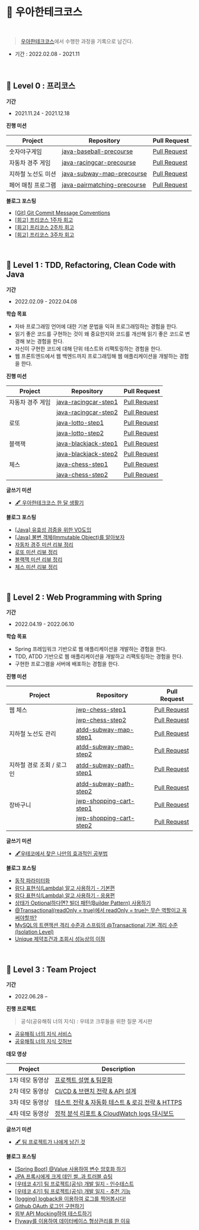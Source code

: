 # 🚀 우아한테크코스 

<br>

> [우아한테크코스](https://woowacourse.github.io/)에서 수행한 과정을 기록으로 남긴다.
- 기간 : 2022.02.08 - 2021.11

<br>

## 🌱 Level 0 : 프리코스

__기간__
- 2021.11.24 - 2021.12.18

__진행 미션__

|Project|Repository|Pull Request|
|-|---|---|
|숫자야구게임|[java-baseball-precourse](https://github.com/jurlring/java-baseball-precourse/tree/juri)|[Pull Request](https://github.com/woowacourse/java-baseball-precourse/pull/498)|
|자동차 경주 게임|[java-racingcar-precourse](https://github.com/jurlring/java-racingcar-precourse/tree/juri)|[Pull Request](https://github.com/woowacourse/java-racingcar-precourse/pull/461)|
|지하철 노선도 미션|[java-subway-map-precourse](https://github.com/jurlring/java-subway-map-precourse/tree/juri)|[Pull Request](https://github.com/woowacourse/java-subway-map-precourse/pull/82)|
|페어 매칭 프로그램|[java-pairmatching-precourse](https://github.com/jurlring/java-pairmatching-precourse/tree/juri) | [Pull Request](https://github.com/woowacourse/java-pairmatching-precourse/pull/53) |

__블로그 포스팅__
- [[Git] Git Commit Message Conventions](https://velog.io/@jurlring/Git-Commit-Message-Conventions)
- [[회고] 프리코스 1주차 회고](https://velog.io/@jurlring/%EC%9A%B0%ED%85%8C%EC%BD%94-%ED%94%84%EB%A6%AC%EC%BD%94%EC%8A%A4-1%EC%A3%BC%EC%B0%A8-%ED%9A%8C%EA%B3%A0)
- [[회고] 프리코스 2주차 회고](https://velog.io/@jurlring/%EC%9A%B0%ED%85%8C%EC%BD%94-%ED%94%84%EB%A6%AC%EC%BD%94%EC%8A%A4-2%EC%A3%BC%EC%B0%A8-%ED%9A%8C%EA%B3%A0)
- [[회고] 프리코스 3주차 회고](https://velog.io/@jurlring/%EC%9A%B0%ED%85%8C%EC%BD%94-%ED%94%84%EB%A6%AC%EC%BD%94%EC%8A%A4-3%EC%A3%BC%EC%B0%A8-%ED%9A%8C%EA%B3%A0)

<br>

## 🥚 Level 1 : TDD, Refactoring, Clean Code with Java

__기간__
- 2022.02.09 - 2022.04.08

__학습 목표__
- 자바 프로그래밍 언어에 대한 기본 문법을 익혀 프로그래밍하는 경험을 한다.
- 읽기 좋은 코드를 구현하는 것이 왜 중요한지와 코드를 개선해 읽기 좋은 코드로 변경해 보는 경험을 한다.
- 자신이 구현한 코드에 대해 단위 테스트와 리팩토링하는 경험을 한다.
- 웹 프론트엔드에서 웹 백엔드까지 프로그래밍해 웹 애플리케이션을 개발하는 경험을 한다.

__진행 미션__

|Project|Repository|Pull Request|
|-|---|---|
|자동차 경주 게임|[java-racingcar-step1](https://github.com/jurlring/java-racingcar/tree/jurlring)|[Pull Request](https://github.com/woowacourse/java-racingcar/pull/286)|
||[java-racingcar-step2](https://github.com/jurlring/java-racingcar/tree/step2)|[Pull Request](https://github.com/woowacourse/java-racingcar/pull/397)|
|로또|[java-lotto-step1](https://github.com/jurlring/java-lotto/tree/step1)|[Pull Request](https://github.com/woowacourse/java-lotto/pull/400)|
||[java-lotto-step2](https://github.com/jurlring/java-lotto/tree/step2)|[Pull Request](https://github.com/woowacourse/java-lotto/pull/421)|
|블랙잭|[java-blackjack-step1](https://github.com/jurlring/java-blackjack/tree/step1)|[Pull Request](https://github.com/woowacourse/java-blackjack/pull/248)|
||[java-blackjack-step2](https://github.com/jurlring/java-blackjack/tree/step2)|[Pull Request](https://github.com/woowacourse/java-blackjack/pull/336)|
|체스|[java-chess-step1](https://github.com/jurlring/java-chess/tree/step1)|[Pull Request](https://github.com/woowacourse/java-chess/pull/323)|
||[java-chess-step2](https://github.com/jurlring/java-chess/tree/step2)|[Pull Request](https://github.com/woowacourse/java-chess/pull/422)|

__글쓰기 미션__
- [🖋 우아한테크코스 한 달 생활기](https://github.com/woowacourse/woowa-writing-4/blob/jurlring/Level-1.md)

__블로그 포스팅__
- [[Java] 유효성 검증을 위한 VO도입](https://velog.io/@jurlring/%EC%9C%A0%ED%9A%A8%EC%84%B1-%EA%B2%80%EC%A6%9D%EC%9D%84-%EC%9C%84%ED%95%9C-VO%EB%8F%84%EC%9E%85)
- [[Java] 불변 객체(Immutable Object)를 알아보자](https://velog.io/@jurlring/final%EB%A7%8C-%EB%B6%99%EC%9D%B4%EB%A9%B4-%EB%B6%88%EB%B3%80-%EA%B0%9D%EC%B2%B4-%EC%95%84%EB%8B%88%EC%95%BC-%EB%B6%88%EB%B3%80-%EA%B0%9D%EC%B2%B4Immutable-Object%EB%A5%BC-%EC%95%8C%EC%95%84%EB%B3%B4%EC%9E%90)
- [자동차 경주 미션 리뷰 정리](https://velog.io/@jurlring/TIL-02-21-%EC%9E%90%EB%8F%99%EC%B0%A8-%EA%B2%BD%EC%A3%BC-%EB%AF%B8%EC%85%98-%EB%A6%AC%EB%B7%B0-%EC%A0%95%EB%A6%AC)
- [로또 미션 리뷰 정리](https://velog.io/@jurlring/%EC%9A%B0%ED%85%8C%EC%BD%94-%EC%83%9D%EC%A1%B4%EA%B8%B0-%EB%A1%9C%EB%98%90-%EB%AF%B8%EC%85%98-%EB%A6%AC%EB%B7%B0-%EC%A0%95%EB%A6%AC)
- [블랙잭 미션 리뷰 정리](https://velog.io/@jurlring/%EB%B8%94%EB%9E%99%EC%9E%AD-%EB%AF%B8%EC%85%98-%EB%A6%AC%EB%B7%B0-%EC%A0%95%EB%A6%AC)
- [체스 미션 리뷰 정리](https://velog.io/@jurlring/%EC%B2%B4%EC%8A%A4-%EB%AF%B8%EC%85%98-%EB%A6%AC%EB%B7%B0-%EC%A0%95%EB%A6%AC)

<br>

## 🐣 Level 2 : Web Programming with Spring

__기간__
- 2022.04.19 - 2022.06.10

__학습 목표__
- Spring 프레임워크 기반으로 웹 애플리케이션을 개발하는 경험을 한다.
- TDD, ATDD 기반으로 웹 애플리케이션을 개발하고 리팩토링하는 경험을 한다.
- 구현한 프로그램을 서버에 배포하는 경험을 한다.

__진행 미션__

|Project|Repository|Pull Request|
|-|---|---|
|웹 체스|[jwp-chess-step1](https://github.com/jurlring/jwp-chess/tree/step1)|[Pull Request](https://github.com/woowacourse/jwp-chess/pull/350)|
||[jwp-chess-step2](https://github.com/jurlring/jwp-chess/tree/step2)|[Pull Request](https://github.com/woowacourse/jwp-chess/pull/442)|
|지하철 노선도 관리|[atdd-subway-map-step1](https://github.com/jurlring/atdd-subway-map/tree/step1)|[Pull Request](https://github.com/woowacourse/atdd-subway-map/pull/223)|
||[atdd-subway-map-step2](https://github.com/jurlring/atdd-subway-map/tree/step2)|[Pull Request](https://github.com/woowacourse/atdd-subway-map/pull/292)|
|지하철 경로 조회 / 로그인|[atdd-subway-path-step1](https://github.com/jurlring/atdd-subway-path/tree/step1)|[Pull Request](https://github.com/woowacourse/atdd-subway-path/pull/198)|
||[atdd-subway-path-step2](https://github.com/jurlring/atdd-subway-path/tree/step2)|[Pull Request](https://github.com/woowacourse/atdd-subway-path/pull/321)|
|장바구니|[jwp-shopping-cart-step1](https://github.com/jurlring/jwp-shopping-cart/tree/step1)|[Pull Request](https://github.com/woowacourse/jwp-shopping-cart/pull/71)|
||[jwp-shopping-cart-step2](https://github.com/jurlring/jwp-shopping-cart/tree/step3)|[Pull Request](https://github.com/woowacourse/jwp-shopping-cart/pull/163)|

__글쓰기 미션__
- [🖋우테코에서 찾은 나만의 효과적인 공부법](https://github.com/woowacourse/woowa-writing-4/blob/jurlring/level-2.md)

__블로그 포스팅__
- [동작 파라미터화](https://velog.io/@jurlring/%EB%8F%99%EC%9E%91-%ED%8C%8C%EB%9D%BC%EB%AF%B8%ED%84%B0-%ED%99%94)
- [람다 표현식(Lambda) 알고 사용하기 - 기본편](https://velog.io/@jurlring/%EB%9E%8C%EB%8B%A4Ramda-%EC%95%8C%EA%B3%A0-%EC%82%AC%EC%9A%A9%ED%95%98%EA%B8%B0-%EA%B8%B0%EB%B3%B8%ED%8E%B8)
- [람다 표현식(Lambda) 알고 사용하기 - 응용편](https://velog.io/@jurlring/%EB%9E%8C%EB%8B%A4-%ED%91%9C%ED%98%84%EC%8B%9DLambda-%EC%95%8C%EA%B3%A0-%EC%82%AC%EC%9A%A9%ED%95%98%EA%B8%B0-%EC%9D%91%EC%9A%A9%ED%8E%B8)
- [상태가 Optional하다면? 빌더 패턴(Builder Pattern) 사용하기](https://velog.io/@jurlring/%EC%83%81%ED%83%9C%EA%B0%80-Optional%ED%95%98%EB%8B%A4%EB%A9%B4-%EB%B9%8C%EB%8D%94-%ED%8C%A8%ED%84%B4Builder-Pattern-%EC%82%AC%EC%9A%A9%ED%95%98%EA%B8%B0)
- [@Transactional(readOnly = true)에서 readOnly = true는 무슨 역할이고 꼭 써야할까?](https://velog.io/@jurlring/TransactionalreadOnly-true%EC%97%90%EC%84%9C-readOnly-true%EB%8A%94-%EB%AC%B4%EC%8A%A8-%EC%97%AD%ED%95%A0%EC%9D%B4%EA%B3%A0-%EA%BC%AD-%EC%8D%A8%EC%95%BC%ED%95%A0%EA%B9%8C)
- [MySQL의 트랜잭션 격리 수준과 스프링의 @Transactional 기본 격리 수준(Isolation Level)](https://velog.io/@jurlring/MySQL%EC%9D%98-%ED%8A%B8%EB%9E%9C%EC%9E%AD%EC%85%98-%EA%B2%A9%EB%A6%AC-%EC%88%98%EC%A4%80%EA%B3%BC-%EC%8A%A4%ED%94%84%EB%A7%81%EC%9D%98-Transactional-%EA%B8%B0%EB%B3%B8-%EA%B2%A9%EB%A6%AC-%EC%88%98%EC%A4%80)
- [Unique 제약조건과 조회시 성능상의 이점](https://velog.io/@jurlring/Unique-%EC%A0%9C%EC%95%BD%EC%A1%B0%EA%B1%B4%EA%B3%BC-%EC%A1%B0%ED%9A%8C%EC%8B%9C-%EC%84%B1%EB%8A%A5%EC%83%81%EC%9D%98-%EC%9D%B4%EC%A0%90)

<br>

## 🐥 Level 3 : Team Project

__기간__
- 2022.06.28 – 

__진행 프로젝트__

> 공식(공유해줘 너의 지식) : 우테코 크루들을 위한 질문 게시판
- [공유해줘 너의 지식 서비스](https://gongseek.site/)
- [공유해줘 너의 지식 깃허브](https://github.com/woowacourse-teams/2022-gong-seek)

__데모 영상__

|Project|Description|
|-|---|
|1차 데모 동영상|[프로젝트 설명 & 팀문화](https://www.youtube.com/watch?v=REILvP6YXy4)|
|2차 데모 동영상|[CI/CD & 브랜치 전략 & API 설계](https://www.youtube.com/watch?v=6fya54RMtzA)|
|3차 데모 동영상|[테스트 전략 & 자동화 테스트 & 로깅 전략 & HTTPS](https://www.youtube.com/watch?v=ZA48GkZuEYY)|
|4차 데모 동영상|[정적 분석 리포트 & CloudWatch logs 대시보드](https://www.youtube.com/watch?v=QtfPt4WTAKk)|

__글쓰기 미션__
- [🖋 팀 프로젝트가 나에게 남긴 것](https://github.com/woowacourse/woowa-writing-4/blob/jurlring/Level-3.md)

__블로그 포스팅__
- [[Spring Boot] @Value 사용하여 변수 암호화 하기](https://velog.io/@jurlring/Spring-Boot-Value-%EC%82%AC%EC%9A%A9%ED%95%98%EC%97%AC-%EB%B3%80%EC%88%98-%EC%95%94%ED%98%B8%ED%99%94-%ED%95%98%EA%B8%B0)
- [JPA 프록시에게 크게 데인 썰..과 트러블 슈팅](https://velog.io/@jurlring/JPA-%ED%94%84%EB%A1%9D%EC%8B%9C%EC%97%90%EA%B2%8C-%ED%81%AC%EA%B2%8C-%EB%8D%B0%EC%9D%B8-%EC%8D%B0..%EA%B3%BC-%ED%8A%B8%EB%9F%AC%EB%B8%94-%EC%8A%88%ED%8C%85)
- [[우테코 4기] 팀 프로젝트(공식) 개발 일지 - 인수테스트](https://velog.io/@jurlring/%EC%9A%B0%EC%95%84%ED%95%9C%ED%85%8C%ED%81%AC%EC%BD%94%EC%8A%A4-4%EA%B8%B0-%ED%8C%80-%ED%94%84%EB%A1%9C%EC%A0%9D%ED%8A%B8-%EA%B0%9C%EB%B0%9C-%EC%9D%BC%EC%A7%80)
- [[우테코 4기] 팀 프로젝트(공식) 개발 일지 - 추천 기능](https://velog.io/@jurlring/%EC%9A%B0%ED%85%8C%EC%BD%94-4%EA%B8%B0-%ED%8C%80-%ED%94%84%EB%A1%9C%EC%A0%9D%ED%8A%B8%EA%B3%B5%EC%8B%9D-%EA%B0%9C%EB%B0%9C-%EC%9D%BC%EC%A7%80-%EC%B6%94%EC%B2%9C-%EA%B8%B0%EB%8A%A5)
- [[logging] logback을 이용하여 로그를 찍어봅시다!](https://velog.io/@jurlring/logging-logback%EC%9D%84-%EC%9D%B4%EC%9A%A9%ED%95%98%EC%97%AC-%EB%A1%9C%EA%B7%B8%EB%A5%BC-%EC%B0%8D%EC%96%B4%EB%B4%85%EC%8B%9C%EB%8B%A4)
- [Github OAuth 로그인 구현하기](https://velog.io/@jurlring/Github-OAuth-%EB%A1%9C%EA%B7%B8%EC%9D%B8-%EA%B5%AC%ED%98%84%ED%95%98%EA%B8%B0)
- [외부 API Mocking하여 테스트하기](https://velog.io/@jurlring/%EC%99%B8%EB%B6%80-API-Mocking%ED%95%98%EC%97%AC-%ED%85%8C%EC%8A%A4%ED%8A%B8%ED%95%98%EA%B8%B0)
- [Flyway를 이용하여 데이터베이스 형상관리를 한 이유](https://velog.io/@jurlring/Flyway%EB%A5%BC-%EC%9D%B4%EC%9A%A9%ED%95%98%EC%97%AC-%EB%8D%B0%EC%9D%B4%ED%84%B0%EB%B2%A0%EC%9D%B4%EC%8A%A4-%ED%98%95%EC%83%81%EA%B4%80%EB%A6%AC%EB%A5%BC-%ED%95%9C-%EC%9D%B4%EC%9C%A0)

<br>

